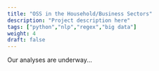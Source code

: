 ```yaml
---
title: "OSS in the Household/Business Sectors"
description: "Project description here"
tags: ["python","nlp","regex","big data"]
weight: 4
draft: false
---
```


Our analyses are underway...